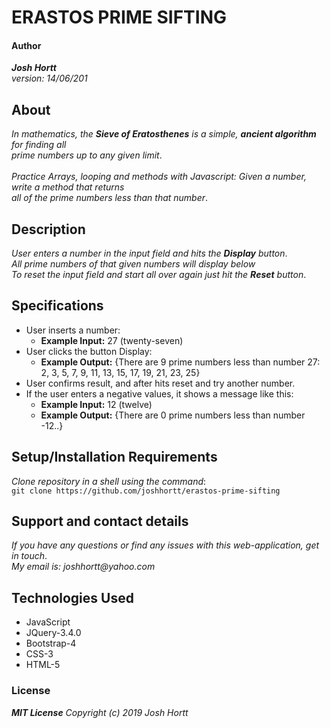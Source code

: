 # ERASTOS PRIME SIFTING

#### Author

_**Josh Hortt**_<br/>
_version: 14/06/201_

## About

_In mathematics, the **Sieve of Eratosthenes** is a simple, **ancient algorithm** for finding all_<br/>
_prime numbers up to any given limit_.<br/><br/>
_Practice Arrays, looping and methods with Javascript: Given a number, write a method that returns_<br/>
_all of the prime numbers less than that number_.

## Description
_User enters a number in the input field and hits the **Display** button_.<br/>
_All prime numbers of that given numbers will display below_<br/>
_To reset the input field and start all over again just hit the **Reset** button_.


## Specifications

  - User inserts a number:
    - **Example Input:** 27 (twenty-seven)
  - User clicks the button Display:  
    - **Example Output:** {There are 9 prime numbers less than number 27: 2, 3, 5, 7, 9, 11, 13, 15, 17, 19, 21, 23, 25}
  - User confirms result, and after hits reset and try another number.
  - If the user enters a negative values, it shows a message like this:
    - **Example Input:** 12 (twelve)
    - **Example Output:** {There are 0 prime numbers less than number -12..}

## Setup/Installation Requirements

_Clone repository in a shell using the command_:<br/>
`git clone https://github.com/joshhortt/erastos-prime-sifting`

## Support and contact details

_If you have any questions or find any issues with this web-application, get in touch_.<br/>
_My email is: joshhortt@yahoo.com_

## Technologies Used

* JavaScript
* JQuery-3.4.0
* Bootstrap-4
* CSS-3
* HTML-5

### License

_**MIT License** Copyright (c) 2019 Josh Hortt_

